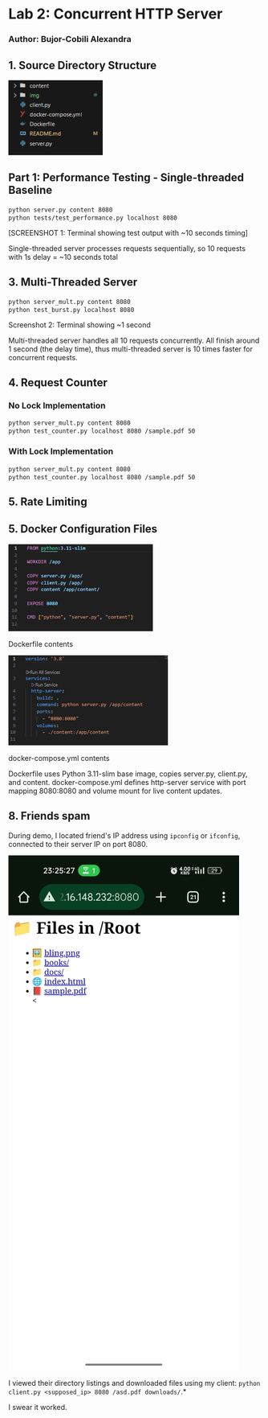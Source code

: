 # Lab 2: Concurrent HTTP Server

### Author: Bujor-Cobili Alexandra

## 1. Source Directory Structure
![ ](img/contents_root.png)

## Part 1: Performance Testing - Single-threaded Baseline

```
python server.py content 8080
python tests/test_performance.py localhost 8080
```

[SCREENSHOT 1: Terminal showing test output with ~10 seconds timing]

Single-threaded server processes requests sequentially, so 10 requests with 1s delay = ~10 seconds total

## 3. Multi-Threaded Server

```
python server_mult.py content 8080
python test_burst.py localhost 8080
```

Screenshot 2: Terminal showing ~1 second

Multi-threaded server handles all 10 requests concurrently. All finish around 1 second (the delay time), thus multi-threaded server is 10 times faster for concurrent requests.


## 4. Request Counter

### No Lock Implementation

```
python server_mult.py content 8080
python test_counter.py localhost 8080 /sample.pdf 50
```

### With Lock Implementation

```
python server_mult.py content 8080
python test_counter.py localhost 8080 /sample.pdf 50
```

## 5. Rate Limiting



## 5. Docker Configuration Files
![ ](img/docker.png)

Dockerfile contents

![ ](img/yml.png)

 docker-compose.yml contents

Dockerfile uses Python 3.11-slim base image, copies server.py, client.py, and content. docker-compose.yml defines http-server service with port mapping 8080:8080 and volume mount for live content updates.


## 8. Friends spam
During demo, I located friend's IP address using `ipconfig` or `ifconfig`, connected to their server IP on port 8080. 

![ ](img/friend_to_me.jpg)

I viewed their directory listings and downloaded files using my client: `python client.py <supposed_ip> 8080 /asd.pdf downloads/`.*

I swear it worked.
